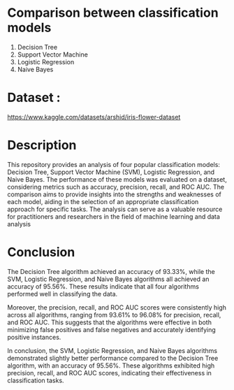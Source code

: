 # Comparison between classification models
1. Decision Tree
2. Support Vector Machine
3. Logistic Regression
4. Naive Bayes

# Dataset : 
https://www.kaggle.com/datasets/arshid/iris-flower-dataset

# Description
This repository provides an analysis of four popular classification models: Decision Tree, Support Vector Machine (SVM), Logistic Regression, and Naive Bayes. The performance of these models was evaluated on a dataset, considering metrics such as accuracy, precision, recall, and ROC AUC. The comparison aims to provide insights into the strengths and weaknesses of each model, aiding in the selection of an appropriate classification approach for specific tasks. The analysis can serve as a valuable resource for practitioners and researchers in the field of machine learning and data analysis

# Conclusion
The Decision Tree algorithm achieved an accuracy of 93.33%, while the SVM, Logistic Regression, and Naive Bayes algorithms all achieved an accuracy of 95.56%. These results indicate that all four algorithms performed well in classifying the data.

Moreover, the precision, recall, and ROC AUC scores were consistently high across all algorithms, ranging from 93.61% to 96.08% for precision, recall, and ROC AUC. This suggests that the algorithms were effective in both minimizing false positives and false negatives and accurately identifying positive instances.

In conclusion, the SVM, Logistic Regression, and Naive Bayes algorithms demonstrated slightly better performance compared to the Decision Tree algorithm, with an accuracy of 95.56%. These algorithms exhibited high precision, recall, and ROC AUC scores, indicating their effectiveness in classification tasks.
